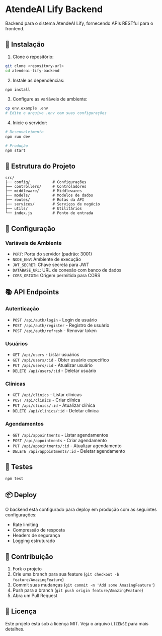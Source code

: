 # AtendeAI Lify Backend

Backend para o sistema AtendeAI Lify, fornecendo APIs RESTful para o frontend.

## 🚀 Instalação

1. Clone o repositório:
```bash
git clone <repository-url>
cd atendeai-lify-backend
```

2. Instale as dependências:
```bash
npm install
```

3. Configure as variáveis de ambiente:
```bash
cp env.example .env
# Edite o arquivo .env com suas configurações
```

4. Inicie o servidor:
```bash
# Desenvolvimento
npm run dev

# Produção
npm start
```

## 📁 Estrutura do Projeto

```
src/
├── config/          # Configurações
├── controllers/     # Controladores
├── middleware/      # Middlewares
├── models/          # Modelos de dados
├── routes/          # Rotas da API
├── services/        # Serviços de negócio
├── utils/           # Utilitários
└── index.js         # Ponto de entrada
```

## 🔧 Configuração

### Variáveis de Ambiente

- `PORT`: Porta do servidor (padrão: 3001)
- `NODE_ENV`: Ambiente de execução
- `JWT_SECRET`: Chave secreta para JWT
- `DATABASE_URL`: URL de conexão com banco de dados
- `CORS_ORIGIN`: Origem permitida para CORS

## 📚 API Endpoints

### Autenticação
- `POST /api/auth/login` - Login de usuário
- `POST /api/auth/register` - Registro de usuário
- `POST /api/auth/refresh` - Renovar token

### Usuários
- `GET /api/users` - Listar usuários
- `GET /api/users/:id` - Obter usuário específico
- `PUT /api/users/:id` - Atualizar usuário
- `DELETE /api/users/:id` - Deletar usuário

### Clínicas
- `GET /api/clinics` - Listar clínicas
- `POST /api/clinics` - Criar clínica
- `PUT /api/clinics/:id` - Atualizar clínica
- `DELETE /api/clinics/:id` - Deletar clínica

### Agendamentos
- `GET /api/appointments` - Listar agendamentos
- `POST /api/appointments` - Criar agendamento
- `PUT /api/appointments/:id` - Atualizar agendamento
- `DELETE /api/appointments/:id` - Deletar agendamento

## 🧪 Testes

```bash
npm test
```

## 📦 Deploy

O backend está configurado para deploy em produção com as seguintes configurações:

- Rate limiting
- Compressão de resposta
- Headers de segurança
- Logging estruturado

## 🤝 Contribuição

1. Fork o projeto
2. Crie uma branch para sua feature (`git checkout -b feature/AmazingFeature`)
3. Commit suas mudanças (`git commit -m 'Add some AmazingFeature'`)
4. Push para a branch (`git push origin feature/AmazingFeature`)
5. Abra um Pull Request

## 📄 Licença

Este projeto está sob a licença MIT. Veja o arquivo `LICENSE` para mais detalhes. 